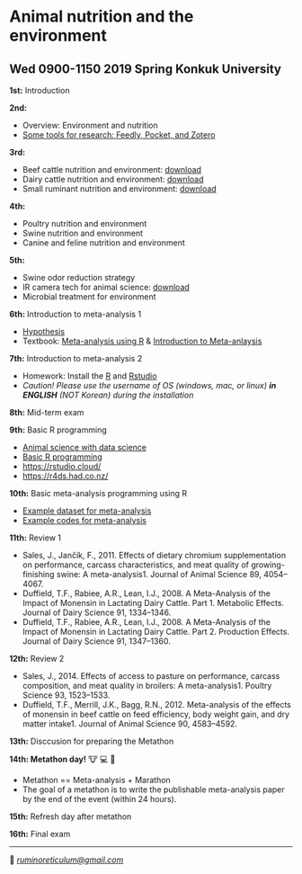 # Animal nutrition and the environment  
Wed 0900-1150 2019 Spring
Konkuk University  
---------------------------------------

**1st:** Introduction  

**2nd:** 
- Overview: Environment and nutrition  
- [Some tools for research: Feedly, Pocket, and Zotero](https://youngjunna.github.io/2019-animal-nutrition-and-the-environment/Some_tools_for_research.html#1)

**3rd:** 
- Beef cattle nutrition and environment: [download](https://github.com/YoungjunNa/2019-animal-nutrition-and-the-environment/raw/master/Beef%20cattle%20nutrition%20and%20environment%20-%20G%20Park.pptx)
- Dairy cattle nutrition and environment: [download](https://github.com/YoungjunNa/2019-animal-nutrition-and-the-environment/raw/master/Dairy%20cattle%20Nutrition%20%26%20Environment_Kim.pptx)
- Small ruminant nutrition and environment: [download](https://github.com/YoungjunNa/2019-animal-nutrition-and-the-environment/raw/master/Small%20ruminant%20nutrition%20and%20environment_Lee.pptx)  

**4th:** 
- Poultry nutrition and environment
- Swine nutrition and environment
- Canine and feline nutrition and environment  

**5th:** 
- Swine odor reduction strategy
- IR camera tech for animal science: [download](https://github.com/YoungjunNa/2019-animal-nutrition-and-the-environment/blob/master/IR%20camera%20tech%20and%20animal-H.Kang.pdf)
- Microbial treatment for environment

**6th:** Introduction to meta-analysis 1  
- [Hypothesis](https://docs.google.com/presentation/d/12hvnrdV0ejO2iUR4VxWqZi80ZvSKx-rkbf5OL-J2szk/edit?usp=sharing)  
- Textbook: [Meta-analysis using R](https://book.naver.com/bookdb/book_detail.nhn?bid=9229584) & [Introduction to Meta-anlaysis](https://onlinelibrary.wiley.com/doi/book/10.1002/9780470743386)

**7th:** Introduction to meta-analysis 2
- Homework: Install the [R](https://www.r-project.org/) and [Rstudio](https://www.rstudio.com/) 
- *Caution! Please use the username of OS (windows, mac, or linux) **in ENGLISH** (NOT Korean) during the installation*  

**8th:** Mid-term exam

**9th:** Basic R programming  
- [Animal science with data science](https://github.com/YoungjunNa/aes/blob/master/animal%20science%20with%20data%20science.pdf)  
- [Basic R programming](https://youngjunna.github.io/aes/basicR)  
- https://rstudio.cloud/  
- https://r4ds.had.co.nz/

**10th:** Basic meta-analysis programming using R  
- [Example dataset for meta-analysis](https://github.com/YoungjunNa/animal_science/raw/master/R/meta_dataframe.xlsx)  
- [Example codes for meta-analysis](https://github.com/YoungjunNa/animal_science/blob/master/R/r_meta-analysis.R)  

**11th:** Review 1  
- Sales, J., Jančík, F., 2011. Effects of dietary chromium supplementation on performance, carcass characteristics, and meat quality of growing-finishing swine: A meta-analysis1. Journal of Animal Science 89, 4054–4067. 
- Duffield, T.F., Rabiee, A.R., Lean, I.J., 2008. A Meta-Analysis of the Impact of Monensin in Lactating Dairy Cattle. Part 1. Metabolic Effects. Journal of Dairy Science 91, 1334–1346. 
- Duffield, T.F., Rabiee, A.R., Lean, I.J., 2008. A Meta-Analysis of the Impact of Monensin in Lactating Dairy Cattle. Part 2. Production Effects. Journal of Dairy Science 91, 1347–1360. 

**12th:** Review 2    
- Sales, J., 2014. Effects of access to pasture on performance, carcass composition, and meat quality in broilers: A meta-analysis1. Poultry Science 93, 1523–1533.  
- Duffield, T.F., Merrill, J.K., Bagg, R.N., 2012. Meta-analysis of the effects of monensin in beef cattle on feed efficiency, body weight gain, and dry matter intake1. Journal of Animal Science 90, 4583–4592.  

**13th:** Disccusion for preparing the Metathon

**14th: Metathon day!** :cow: :computer: :running:  
- Metathon == Meta-analysis + Marathon  
- The goal of a metathon is to write the publishable meta-analysis paper by the end of the event (within 24 hours).  

**15th:** Refresh day after metathon

**16th:** Final exam

---------------------------------------
💌 *ruminoreticulum@gmail.com*
